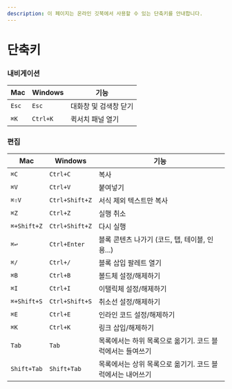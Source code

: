 ```yaml
---
description: 이 페이지는 온라인 깃북에서 사용할 수 있는 단축키를 안내합니다.
---
```


# 단축키

### 내비게이션

| Mac   | Windows  | 기능           |
| ----- | -------- | ------------ |
| `Esc` | `Esc`    | 대화창 및 검색창 닫기 |
| `⌘K`  | `Ctrl+K` | 퀵서치 패널 열기    |

### 편집

| Mac         | Windows        | 기능                               |
| ----------- | -------------- | -------------------------------- |
| `⌘C`        | `Ctrl+C`       | 복사                               |
| `⌘V`        | `Ctrl+V`       | 붙여넣기                             |
| `⌘⇧V`       | `Ctrl+Shift+Z` | 서식 제외 텍스트만 복사                    |
| `⌘Z`        | `Ctrl+Z`       | 실행 취소                            |
| `⌘+Shift+Z` | `Ctrl+Shift+Z` | 다시 실행                            |
| `⌘↩`        | `Ctrl+Enter`   | 블록 콘텐츠 나가기 (코드, 탭, 테이블, 인용...)   |
| `⌘/`        | `Ctrl+/`       | 블록 삽입 팔레트 열기                     |
| `⌘B`        | `Ctrl+B`       | 볼드체 설정/해제하기                      |
| `⌘I`        | `Ctrl+I`       | 이탤릭체 설정/해제하기                     |
| `⌘+Shift+S` | `Ctrl+Shift+S` | 취소선 설정/해제하기                      |
| `⌘E`        | `Ctrl+E`       | 인라인 코드 설정/해제하기                   |
| `⌘K`        | `Ctrl+K`       | 링크 삽입/해제하기                       |
| `Tab`       | `Tab`          | 목록에서는 하위 목록으로 옮기기. 코드 블럭에서는 들여쓰기 |
| `Shift+Tab` | `Shift+Tab`    | 목록에서는 상위 목록으로 옮기기. 코드 블럭에서는 내어쓰기 |

